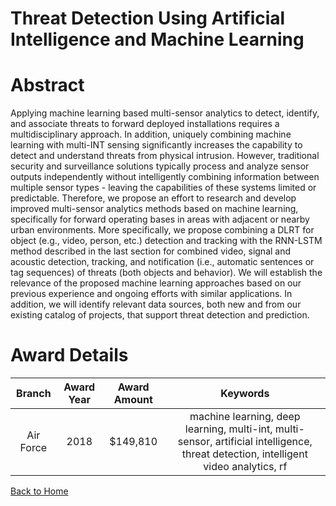 
Threat Detection Using Artificial Intelligence and Machine Learning
===================================================================

# Abstract


Applying machine learning based multi-sensor analytics to detect, identify, and associate threats to forward deployed installations requires a multidisciplinary approach. In addition, uniquely combining machine learning with multi-INT sensing significantly increases the capability to detect and understand threats from physical intrusion. However, traditional security and surveillance solutions typically process and analyze sensor outputs independently without intelligently combining information between multiple sensor types - leaving the capabilities of these systems limited or predictable. Therefore, we propose an effort to research and develop improved multi-sensor analytics methods based on machine learning, specifically for forward operating bases in areas with adjacent or nearby urban environments. More specifically, we propose combining a DLRT for object (e.g., video, person, etc.) detection and tracking with the RNN-LSTM method described in the last section for combined video, signal and acoustic detection, tracking, and notification (i.e., automatic sentences or tag sequences) of threats (both objects and behavior). We will establish the relevance of the proposed machine learning approaches based on our previous experience and ongoing efforts with similar applications. In addition, we will identify relevant data sources, both new and from our existing catalog of projects, that support threat detection and prediction.  

# Award Details

|Branch|Award Year|Award Amount|Keywords|
| :---: | :---: | :---: | :---: |
|Air Force|2018|$149,810|machine learning, deep learning, multi-int, multi-sensor, artificial intelligence, threat detection, intelligent video analytics, rf|
  
  


[Back to Home](https://github.com/chrischow/dod_sbir_awards)